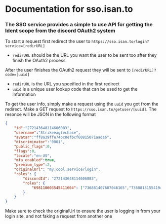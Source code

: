 # Documentation for sso.isan.to

### The SSO service provides a simple to use API for getting the Ident scope from the discord OAuth2 system

To start a request first redirect the user to `https://sso.isan.to/login?service=[redirURL]`
 - `redirURL` should be the URL you want the user to be sent too after they finish the OAuth2 process

After the user finishes the OAuth2 request they will be sent to `[redirURL]?code=[uuid]`
 - `redirURL` is the URL you spceified in the first redirect
 - `uuid` is a unique user lookup code that can be used to get the information

To get the user info, simply make a request using the `uuid` you got from the redirect. Make a GET request to `https://sso.isan.to/getuser/[uuid]`. The resonce will be JSON in the following format
```json
{
	"id":"272143648114606083",
	"username":"Strikeeaglechase",
	"avatar":"ff8a39ffe74bc8efbcf60815071aada6",
	"discriminator":"0001",
	"public_flags":0,
	"flags":0,
	"locale":"en-US",
	"mfa_enabled":true,
	"premium_type":2,
	"originalUrl": "my.cool.service/login",
	"roles": {
		"discordId": "272143648114606083",
		"roles": {
			"698110603545411604": ["736881407607046165","736881315541942273","819856817982537768"]
		}
	}
}
```
Make sure to check the originalUrl to ensure the user is logging in from your login site, and not faking a request from another one
